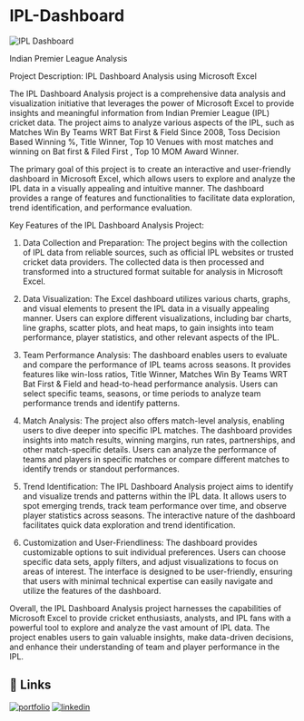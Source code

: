 # IPL-Dashboard
![IPL Dashboard](https://github.com/NikhilPanda01/IPL-Dashboard/assets/114555468/b2ebb28f-3b64-4bb1-9e70-c05d551bc631)


Indian Premier League Analysis

Project Description: IPL Dashboard Analysis using Microsoft Excel

The IPL Dashboard Analysis project is a comprehensive data analysis and visualization initiative that leverages the power of Microsoft Excel to provide insights and meaningful information from Indian Premier League (IPL) cricket data. The project aims to analyze various aspects of the IPL, such as Matches Win By Teams WRT Bat First & Field Since 2008, Toss Decision Based Winning %, Title Winner, Top 10 Venues with most matches and winning on Bat first & Filed First , Top 10 MOM Award Winner.

The primary goal of this project is to create an interactive and user-friendly dashboard in Microsoft Excel, which allows users to explore and analyze the IPL data in a visually appealing and intuitive manner. The dashboard provides a range of features and functionalities to facilitate data exploration, trend identification, and performance evaluation.

Key Features of the IPL Dashboard Analysis Project:

1. Data Collection and Preparation: The project begins with the collection of IPL data from reliable sources, such as official IPL websites or trusted cricket data providers. The collected data is then processed and transformed into a structured format suitable for analysis in Microsoft Excel.

2. Data Visualization: The Excel dashboard utilizes various charts, graphs, and visual elements to present the IPL data in a visually appealing manner. Users can explore different visualizations, including bar charts, line graphs, scatter plots, and heat maps, to gain insights into team performance, player statistics, and other relevant aspects of the IPL.

3. Team Performance Analysis: The dashboard enables users to evaluate and compare the performance of IPL teams across seasons. It provides features like win-loss ratios, Title Winner, Matches Win By Teams WRT Bat First & Field and head-to-head performance analysis. Users can select specific teams, seasons, or time periods to analyze team performance trends and identify patterns.

4. Match Analysis: The project also offers match-level analysis, enabling users to dive deeper into specific IPL matches. The dashboard provides insights into match results, winning margins, run rates, partnerships, and other match-specific details. Users can analyze the performance of teams and players in specific matches or compare different matches to identify trends or standout performances.

5. Trend Identification: The IPL Dashboard Analysis project aims to identify and visualize trends and patterns within the IPL data. It allows users to spot emerging trends, track team performance over time, and observe player statistics across seasons. The interactive nature of the dashboard facilitates quick data exploration and trend identification.

6. Customization and User-Friendliness: The dashboard provides customizable options to suit individual preferences. Users can choose specific data sets, apply filters, and adjust visualizations to focus on areas of interest. The interface is designed to be user-friendly, ensuring that users with minimal technical expertise can easily navigate and utilize the features of the dashboard.

Overall, the IPL Dashboard Analysis project harnesses the capabilities of Microsoft Excel to provide cricket enthusiasts, analysts, and IPL fans with a powerful tool to explore and analyze the vast amount of IPL data. The project enables users to gain valuable insights, make data-driven decisions, and enhance their understanding of team and player performance in the IPL.
## 🔗 Links
[![portfolio](https://img.shields.io/badge/my_portfolio-000?style=for-the-badge&logo=ko-fi&logoColor=white)](https://nikhilpanda01.github.io/My_portfolio.io/)
[![linkedin](https://img.shields.io/badge/linkedin-0A66C2?style=for-the-badge&logo=linkedin&logoColor=white)](https://www.linkedin.com/in/nikhil-panda-b78255170/)

